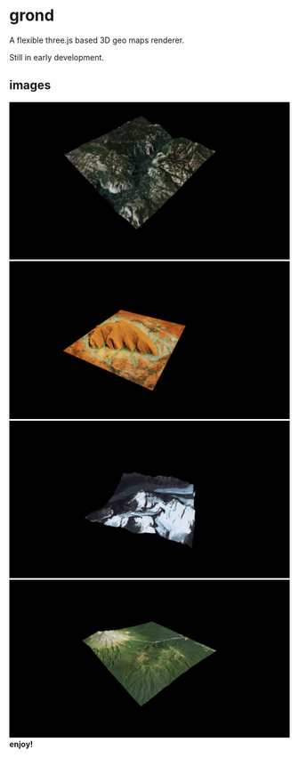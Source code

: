 # grond
A flexible three.js based 3D geo maps renderer.

Still in early development.

## images

![s1](https://github.com/olafvisker/grond/blob/main/imgs/s1.png "ex 1")
![s2](https://github.com/olafvisker/grond/blob/main/imgs/s2.png "ex 2")
![s3](https://github.com/olafvisker/grond/blob/main/imgs/s3.png "ex 3")
![s4](https://github.com/olafvisker/grond/blob/main/imgs/s4.png "ex 4")
**enjoy!**
